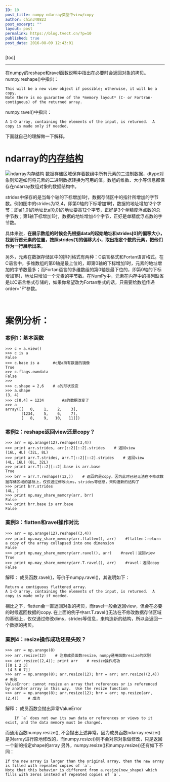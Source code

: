 ```yaml
---
ID: 10
post_title: numpy ndarray类型中view/copy
author: chin340823
post_excerpt: ""
layout: post
permalink: https://blog.tvect.cn/?p=10
published: true
post_date: 2016-08-09 12:43:01
---
```

[toc]

<!--more-->

<hr />

在numpy的reshape和ravel函数说明中指出在必要时会返回对象的拷贝。
numpy.reshape()中指出：

<pre><code>This will be a new view object if possible; otherwise, it will be a copy.  
Note there is no guarantee of the *memory layout* (C- or Fortran- contiguous) of the returned array.
</code></pre>

numpy.ravel()中指出：

<pre><code>A 1-D array, containing the elements of the input, is returned.  A copy is made only if needed.
</code></pre>

下面就自己的理解做一下解释。
</br>

<h1>ndarray的<a href="http://old.sebug.net/paper/books/scipydoc/numpy_intro.html">内存结构</a></h1>

<img src="http://obn75nm65.bkt.clouddn.com/ndarry-memory.png" alt="ndarray内存结构" title="numpy ndarray" />
数据存储区域保存着数组中所有元素的二进制数据，dtype对象则知道如何将元素的二进制数据转换为可用的值。数组的维数、大小等信息都保存在ndarray数组对象的数据结构中。

strides中保存的是当每个轴的下标增加1时，数据存储区中的指针所增加的字节数。例如图中的strides为12,4，即第0轴的下标增加1时，数据的地址增加12个字节：即a[1,0]的地址比a[0,0]的地址要高12个字节，正好是3个单精度浮点数的总字节数；第1轴下标增加1时，数据的地址增加4个字节，正好是单精度浮点数的字节数。

具体来说，<strong>在展示数组的时候会先根据data的起始地址和strides[0]的偏移大小，找到行首元素的位置，按照strides[1]的偏移大小，取出指定个数的元素，把他们作为一行展示出来</strong>。

另外，元素在数据存储区中的排列格式有两种：C语言格式和Fortan语言格式。在C语言中，多维数组的第0轴是最上位的，即第0轴的下标增加1时，元素的地址增加的字节数最多；而Fortan语言的多维数组的第0轴是最下位的，即第0轴的下标增加1时，地址只增加一个元素的字节数。在NumPy中，元素在内存中的排列缺省是以C语言格式存储的，如果你希望改为Fortan格式的话，只需要给数组传递order="F"参数。

</br>

<h1>案例分析：</h1>

<h3>案例1：基本函数</h3>

<pre><code class="language-python ">&gt;&gt;&gt; c = a.view()  
&gt;&gt;&gt; c is a  
False  
&gt;&gt;&gt; c.base is a      #c是a持有数据的镜像  
True  
&gt;&gt;&gt; c.flags.owndata  
False  
&gt;&gt;&gt;  
&gt;&gt;&gt; c.shape = 2,6    # a的形状没变  
&gt;&gt;&gt; a.shape  
(3, 4)  
&gt;&gt;&gt; c[0,4] = 1234        #a的数据改变了  
&gt;&gt;&gt; a  
array([[   0,    1,    2,    3],  
       [1234,    5,    6,    7],  
       [   8,    9,   10,   11]])  
</code></pre>

<h3>案例2：reshape返回view还是copy？</h3>

<pre><code class="language-python ">&gt;&gt;&gt; arr = np.arange(12).reshape((3,4))
&gt;&gt;&gt; print arr.strides, arr[::2][::2].strides    # 返回view
(16L, 4L) (32L, 8L)
&gt;&gt;&gt; print arr.T.strides, arr.T[::2][::2].strides    # 返回view
(4L, 16L) (8L, 32L)
&gt;&gt;&gt; print arr.T[::2][::2].base is arr.base
True
&gt;&gt;&gt; brr = arr.T.reshape((12,))    # 返回的是copy，因为此时已经无法在不修改数据存储区域的基础上，仅仅通过修改dims，strides等信息，来构造新的结构了
&gt;&gt;&gt; print brr.strides
(4L, )
&gt;&gt;&gt; print np.may_share_memory(arr, brr)
False
&gt;&gt;&gt; print brr.base is arr.base
False
</code></pre>

<h3>案例3：flatten和ravel操作对比</h3>

<pre><code class="language-python ">&gt;&gt;&gt; arr = np.arange(12).reshape((3,4))
&gt;&gt;&gt; print np.may_share_memory(arr.flatten(), arr)    #flatten：return a copy of the array collapsed into one dimension
False
&gt;&gt;&gt; print np.may_share_memory(arr.ravel(), arr)    #ravel：返回view
True
&gt;&gt;&gt; print np.may_share_memory(arr.T.ravel(), arr)    #ravel：返回copy
False
</code></pre>

解释：
成员函数.ravel()，等价于numpy.ravel()，其说明如下：

<pre><code>Return a contiguous flattened array.
A 1-D array, containing the elements of the input, is returned.  A copy is made only if needed.
</code></pre>

相比之下，flatten会一直返回对象的拷贝，而ravel一般会返回view，但会在必要的时候返回数据的copy.
在上面的例子中arr.T.ravel()无法在不修改数据存储区域的基础上，仅仅通过修改dims，strides等信息，来构造新的结构，所以会返回一个数据的拷贝。

<h3>案例4：resize操作成功还是失败？</h3>

<pre><code class="language-python ">&gt;&gt;&gt; arr = np.arange(8)
&gt;&gt;&gt; arr.resize(12)    # 注意成员函数resize，numpy通用函数resize的区别
&gt;&gt;&gt; arr.resize((2,4)); print arr    # resize操作成功
[[0 1 2 3]
 [4 5 6 7]]
&gt;&gt;&gt; arr = np.arange(8); arr.resize(12); brr = arr; arr.resize((2,4))    # 失败
ValueError: cannot resize an array that references or is referenced
by another array in this way.  Use the resize function
&gt;&gt;&gt; arr = np.arange(8); arr.resize(12); brr = arr; np.resize(arr, (2,4))    # 成功
</code></pre>

解释：
成员函数会抛出异常ValueError

<pre><code>    If `a` does not own its own data or references or views to it exist, and the data memory must be changed.
</code></pre>

而通用函数numpy.resize(), 不会抛出上述异常。因为成员函数ndarray.resize()是对array进行原地修改的，而numpy.resize()则不会对原对象做修改，只是返回一个新的指定shape的array
另外，numpy.resize()和numpy.resize()还有如下不同：

<pre><code>If the new array is larger than the original array, then the new array is filled with repeated copies of `a`.  
Note that this behavior is different from a.resize(new_shape) which fills with zeros instead of repeated copies of `a`.
</code></pre>